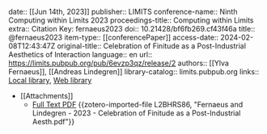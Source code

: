 date:: [[Jun 14th, 2023]]
publisher:: LIMITS
conference-name:: Ninth Computing within Limits 2023
proceedings-title:: Computing within Limits
extra:: Citation Key: fernaeus2023
doi:: 10.21428/bf6fb269.cf43f46a
title:: @fernaeus2023
item-type:: [[conferencePaper]]
access-date:: 2024-02-08T12:43:47Z
original-title:: Celebration of Finitude as a Post-Industrial Aesthetics of Interaction
language:: en
url:: https://limits.pubpub.org/pub/6evzp3qz/release/2
authors:: [[Ylva Fernaeus]], [[Andreas Lindegren]]
library-catalog:: limits.pubpub.org
links:: [Local library](zotero://select/groups/2386895/items/PXUPXFNP), [Web library](https://www.zotero.org/groups/2386895/items/PXUPXFNP)

- [[Attachments]]
	- [Full Text PDF](https://limits.pubpub.org/pub/6evzp3qz/download/pdf) {{zotero-imported-file L2BHRS86, "Fernaeus and Lindegren - 2023 - Celebration of Finitude as a Post-Industrial Aesth.pdf"}}